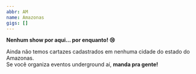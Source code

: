 ```yaml
---
abbr: AM
name: Amazonas
gigs: []
---
```


<div class="no-gigs-message">

**Nenhum show por aqui… por enquanto! 😢**

Ainda não temos cartazes cadastrados em nenhuma cidade do estado do Amazonas.  
Se você organiza eventos underground aí, **manda pra gente!**

</div>